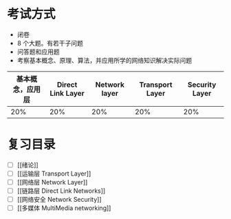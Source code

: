 # 考试方式
- 闭卷
- 8 个大题。有若干子问题
- 问答题和应用题
- 考察基本概念、原理、算法，并应用所学的网络知识解决实际问题

| 基本概念，应用层 | Direct Link Layer | Network layer | Transport Layer | Security Layer |
| -------- | ----------------- | ------------- | --------------- | -------------- |
| 20%      | 20%               | 20%           | 20%             | 20%            |

# 复习目录
- [ ] [[绪论]] 
- [ ] [[运输层 Transport Layer]]
- [ ] [[网络层 Network Layer]]
- [ ] [[链路层 Direct Link Networks]]
- [ ] [[网络安全 Network Security]]
- [ ] [[多媒体 MultiMedia networking]]
